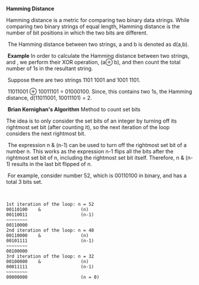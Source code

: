 **Hamming Distance**


Hamming distance is a metric for comparing two binary data strings. While comparing two binary strings of equal length, Hamming distance is the number of bit positions in which the two bits are different.

​
The Hamming distance between two strings, a and b is denoted as d(a,b).

​
**Example**
In order to calculate the Hamming distance between two strings, and , we perform their XOR operation, (a⊕ b), and then count the total number of 1s in the resultant string.

​
Suppose there are two strings 1101 1001 and 1001 1101.

​
11011001 ⊕ 10011101 = 01000100. Since, this contains two 1s, the Hamming distance, d(11011001, 10011101) = 2.

​
**Brian Kernighan's Algorithm**
Method to count set bits
​

The idea is to only consider the set bits of an integer by turning off its rightmost set bit (after counting it), so the next iteration of the loop considers the next rightmost bit.

​
The expression n & (n-1) can be used to turn off the rightmost set bit of a number n. This works as the expression n-1 flips all the bits after the rightmost set bit of n, including the rightmost set bit itself. Therefore, n & (n-1) results in the last bit flipped of n.

​
For example, consider number 52, which is 00110100 in binary, and has a total 3 bits set.

​
```
1st iteration of the loop: n = 52
00110100    &               (n)
00110011                    (n-1)
~~~~~~~~
00110000
2nd iteration of the loop: n = 48
00110000    &               (n)
00101111                    (n-1)
~~~~~~~~
00100000
3rd iteration of the loop: n = 32
00100000    &               (n)
00011111                    (n-1)
~~~~~~~~
00000000                    (n = 0)
```
​
